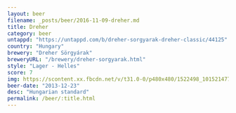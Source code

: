```yaml
---
layout: beer
filename: _posts/beer/2016-11-09-dreher.md
title: Dreher
category: beer
untappd: "https://untappd.com/b/dreher-sorgyarak-dreher-classic/44125"
country: "Hungary"
brewery: "Dreher Sörgyárak"
breweryURL: "/brewery/dreher-sorgyarak.html"
style: "Lager - Helles"
score: 7
img: https://scontent.xx.fbcdn.net/v/t31.0-0/p480x480/1522498_10152147733863745_266822035_o.jpg?_nc_cat=109&_nc_ohc=lkWH4WbnCqgAQlRDawc4ew82-h9TGVHFgofKEyhQTF4BlmtzoO7OUBDbg&_nc_ht=scontent.xx&oh=c87ae4f8e44b84a4a26c1daa74fb9155&oe=5E4F5EC6
beer-date: "2013-12-23"
desc: "Hungarian standard"
permalink: /beer/:title.html
---
```

